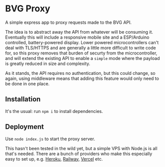 # BVG Proxy

A simple express app to proxy requests made to the BVG API.

The idea is to abstract away the API from whatever will be consuming it. Eventually this will include a responsive mobile site and a ESP/Arduino controlled, battery-powered display. Lower powered microcontrollers can't deal with TLS/HTTPS and are generally a little more difficult to write code for, so this proxy removes that burden of securty from the microcontroller, and will extend the existing API to enable a `simple` mode where the payload is greatly reduced in size and complexity.

As it stands, the API requires no authentication, but this could change, so again, using middleware means that adding this feature would only need to be done in one place.

## Installation

It's the usual: run `npm i` to install dependencies.

## Deployment

Use `node index.js` to start the proxy server.

This hasn't been tested in the wild yet, but a simple VPS with Node.js is all that's needed. There are a bunch of providers who make this especially easy to set up, e.g. [Heroku](heroku.com/), [Railway](https://railway.app/), [Vercel](https://vercel.com/) etc.